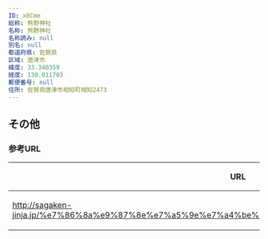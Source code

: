 ```yaml
---
ID: x8Cme
総称: 熊野神社
名称: 熊野神社
名称読み: null
別名: null
都道府県: 佐賀県
区域: 唐津市
緯度: 33.340359
経度: 130.011703
郵便番号: null
住所: 佐賀県唐津市相知町相知2473
---
```


## その他

### 参考URL

| URL                                                                                               | 説明   |
| ------------------------------------------------------------------------------------------------- | ------ |
| http://sagaken-jinja.jp/%e7%86%8a%e9%87%8e%e7%a5%9e%e7%a4%be%ef%bc%8f%e5%94%90%e6%b4%a5%e5%b8%82/ | 神社庁 |
